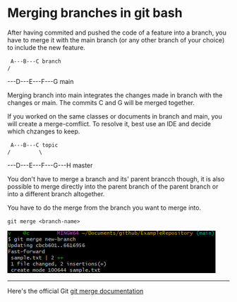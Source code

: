 # Merging branches in git bash

After having commited and pushed the code of a feature into a branch, you have to merge it with the main branch (or any other branch of your choice) to include the new feature.

	 A---B---C branch
	/
---D---E---F---G main

Merging branch into main integrates the changes made in branch with the changes or main. The commits C and G will be merged together. 

If you worked on the same classes or documents in branch and main, you will create a merge-comflict. To resolve it, best use an IDE and decide which chzanges to keep. 

	 A---B---C topic
	/         \
---D---E---F---G---H master

You don't have to merge a branch and its' parent brancch though, it is also possible to merge directly into the parent branch of the parent branch or into a different branch altogether. 

You have to do the merge from the branch you want to merge into. 

~~~git
git merge <branch-name>
~~~

![](img/06.png)

---

Here's the official Git [git merge documentation](https://git-scm.com/docs/git-merge)
